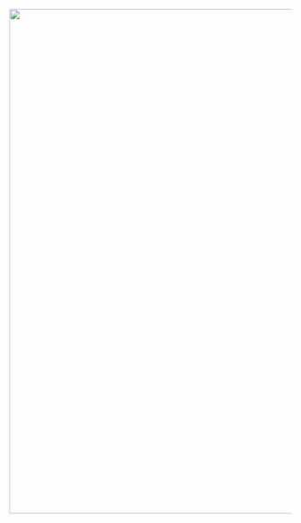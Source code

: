 <p align="center">
  <a href="https://www.hkv.nl/">
  <img width="900" src="https://github.com/HKV-products-services/.github/assets/hkv-banner.svg"></a>
</p>
